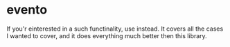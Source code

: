 # evento

If you'r einterested in a such functinality, use []() instead. It covers all the cases I wanted to cover, and it does everything much better then this library.
